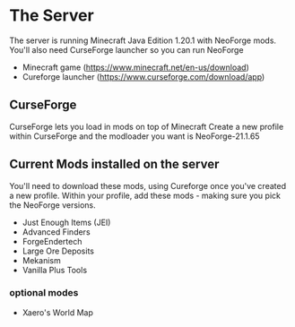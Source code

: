 # The Server
The server is running Minecraft Java Edition 1.20.1 with NeoForge mods. 
You'll also need CurseForge launcher so you can run NeoForge

- Minecraft game (https://www.minecraft.net/en-us/download)
- Cureforge launcher (https://www.curseforge.com/download/app)
  
## CurseForge
CurseForge lets you load in mods on top of Minecraft
Create a new profile within CurseForge and the modloader you want is NeoForge-21.1.65

## Current Mods installed on the server
You'll need to download these mods, using Cureforge once you've created a new profile. 
Within your profile, add these mods - making sure you pick the NeoForge versions.

- Just Enough Items (JEI)
- Advanced Finders
- ForgeEndertech
- Large Ore Deposits
- Mekanism
- Vanilla Plus Tools

### optional modes

- Xaero's World Map



